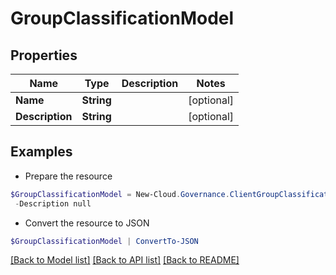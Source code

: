 # GroupClassificationModel
## Properties

Name | Type | Description | Notes
------------ | ------------- | ------------- | -------------
**Name** | **String** |  | [optional] 
**Description** | **String** |  | [optional] 

## Examples

- Prepare the resource
```powershell
$GroupClassificationModel = New-Cloud.Governance.ClientGroupClassificationModel  -Name null `
 -Description null
```

- Convert the resource to JSON
```powershell
$GroupClassificationModel | ConvertTo-JSON
```

[[Back to Model list]](../README.md#documentation-for-models) [[Back to API list]](../README.md#documentation-for-api-endpoints) [[Back to README]](../README.md)

